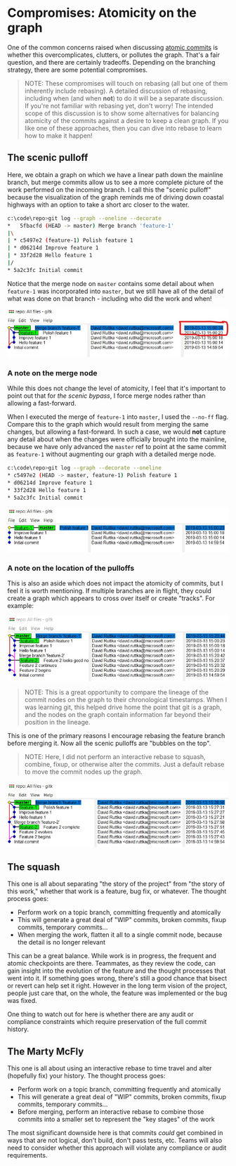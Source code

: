 # Compromises: Atomicity on the graph

One of the common concerns raised when discussing [atomic commits](./commits.md#atomicity) is whether this overcomplicates, clutters, or pollutes the graph. That's a fair question, and there are certainly tradeoffs. Depending on the branching strategy, there are some potential compromises.

> NOTE: These compromises will touch on rebasing (all but one of them inherently include rebasing). A detailed discussion of rebasing, including when (and when **not**) to do it will be a separate discussion. If you're not familiar with rebasing yet, don't worry! The intended scope of this discussion is to show some alternatives for balancing atomicity of the commits against a desire to keep a clean graph. If you like one of these approaches, then you can dive into rebase to learn how to make it happen!

## The scenic pulloff

Here, we obtain a graph on which we have a linear path down the mainline branch, but merge commits allow us to see a more complete picture of the work performed on the incoming branch. I call this the "scenic pulloff" because the visualization of the graph reminds me of driving down coastal highways with an option to take a short arc closer to the water.

```bash
c:\code\repo>git log --graph --oneline --decorate
*   5fbacfd (HEAD -> master) Merge branch 'feature-1'
|\
| * c5497e2 (feature-1) Polish feature 1
| * d06214d Improve feature 1
| * 33f2d28 Hello feature 1
|/
* 5a2c3fc Initial commit
```

Notice that the merge node on `master` contains some detail about when `feature-1` was incorporated into `master`, but we still have all of the detail of what was done on that branch - including who did the work and when!

![gitk visualizing the merge node with "scenic pulloff"](./images/gitk-scenic.jpg)

### A note on the merge node

While this does not change the level of atomicity, I feel that it's important to point out that for *the scenic bypass*, I force merge nodes rather than allowing a fast-forward.

When I executed the merge of `feature-1` into `master`, I used the `--no-ff` flag. Compare this to the graph which would result from merging the same changes, but allowing a fast-forward. In such a case, we would **not** capture any detail about when the changes were officially brought into the mainline, because we have only advanced the `master` ref to point at the same commit as  `feature-1` without augmenting our graph with a detailed merge node.

```bash
c:\code\repo>git log --graph --decorate --oneline
* c5497e2 (HEAD -> master, feature-1) Polish feature 1
* d06214d Improve feature 1
* 33f2d28 Hello feature 1
* 5a2c3fc Initial commit
```

![gitk visualizing a fast-forward merge](./images/gitk-ff.jpg)

### A note on the location of the pulloffs

This is also an aside which does not impact the atomicity of commits, but I feel it is worth mentioning. If multiple branches are in flight, they could create a graph which appears to cross over itself or create "tracks". For example:

![gitk visualizing messy scenic pulloffs](./images/gitk-scenic-crossover.jpg)

> NOTE: This is a great opportunity to compare the lineage of the commit nodes on the graph to their chronological timestamps. When I was learning git, this helped drive home the point that git is a graph, and the nodes on the graph contain information far beyond their position in the lineage.

This is one of the primary reasons I encourage rebasing the feature branch before merging it. Now all the scenic pulloffs are "bubbles on the top".

> NOTE: Here, I did not perform an interactive rebase to squash, combine, fixup, or otherwise alter the commits. Just a default rebase to move the commit nodes up the graph.

![gitk visualizing rebased scenic pulloffs](./images/gitk-scenic-rebased.jpg)

## The squash

This one is all about separating "the story of the project" from "the story of this work," whether that work is a feature, bug fix, or whatever. The thought process goes:

- Perform work on a topic branch, committing frequently and atomically
- This will generate a great deal of "WIP" commits, broken commits, fixup commits, temporary commits...
- When merging the work, flatten it all to a single commit node, because the detail is no longer relevant

This can be a great balance. While work is in progress, the frequent and atomic checkpoints are there. Teammates, as they review the code, can gain insight into the evolution of the feature and the thought processes that went into it. If something goes wrong, there's still a good chance that bisect or revert can help set it right. However in the long term vision of the project, people just care that, on the whole, the feature was implemented or the bug was fixed.

One thing to watch out for here is whether there are any audit or compliance constraints which require preservation of the full commit history.

## The Marty McFly

This one is all about using an interactive rebase to time travel and alter (hopefully fix) your history. The thought process goes:

- Perform work on a topic branch, committing frequently and atomically
- This will generate a great deal of "WIP" commits, broken commits, fixup commits, temporary commits...
- Before merging, perform an interactive rebase to combine those commits into a smaller set to represent the "key stages" of the work

The most significant downside here is that commits *could* get combined in ways that are not logical, don't build, don't pass tests, etc. Teams will also need to consider whether this approach will violate any compliance or audit requirements.
